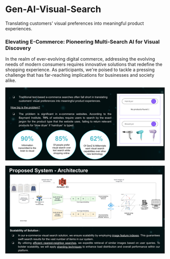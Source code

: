 # Gen-AI-Visual-Search
Translating customers' visual preferences into meaningful product experiences.

### Elevating E-Commerce: Pioneering Multi-Search AI for Visual Discovery
In the realm of ever-evolving digital commerce, addressing the evolving needs of modern consumers requires innovative solutions that redefine the shopping experience. As participants, we're poised to tackle a pressing challenge that has far-reaching implications for businesses and society alike.

![Alt text](/media/img1.png "Prob Stmt")

![Alt text](/media/img2.png "Architecture")
